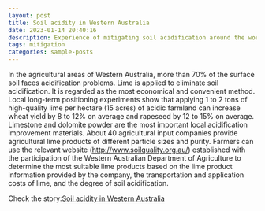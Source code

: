 ```yaml
---
layout: post
title: Soil acidity in Western Australia
date: 2023-01-14 20:40:16
description: Experience of mitigating soil acidification around the world
tags: mitigation
categories: sample-posts
---
```


In the agricultural areas of Western Australia, more than 70% of the surface soil faces acidification problems. Lime is applied to eliminate soil acidification. It is regarded as the most economical and convenient method. Local long-term positioning experiments show that applying 1 to 2 tons of high-quality lime per hectare (15 acres) of acidic farmland can increase wheat yield by 8 to 12% on average and rapeseed by 12 to 15% on average. Limestone and dolomite powder are the most important local acidification improvement materials. About 40 agricultural input companies provide agricultural lime products of different particle sizes and purity. Farmers can use the relevant website (http://www.soilquality.org.au/) established with the participation of the Western Australian Department of Agriculture to determine the most suitable lime products based on the lime product information provided by the company, the transportation and application costs of lime, and the degree of soil acidification.

Check the story:[Soil acidity in Western Australia](https://www.agric.wa.gov.au/soil-acidity/soil-acidity-western-australia?nopaging=1)